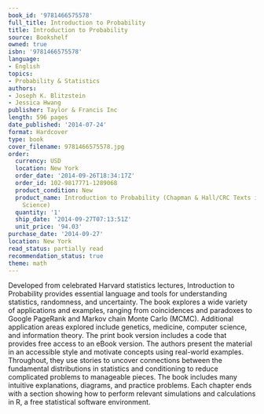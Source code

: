 ```yaml
---
book_id: '9781466575578'
full_title: Introduction to Probability
title: Introduction to Probability
source: Bookshelf
owned: true
isbn: '9781466575578'
language:
- English
topics:
- Probability & Statistics
authors:
- Joseph K. Blitzstein
- Jessica Hwang
publisher: Taylor & Francis Inc
length: 596 pages
date_published: '2014-07-24'
format: Hardcover
type: book
cover_filename: 9781466575578.jpg
order:
  currency: USD
  location: New York
  order_date: '2014-09-26T18:34:17Z'
  order_id: 102-9817771-1289068
  product_condition: New
  product_name: Introduction to Probability (Chapman & Hall/CRC Texts in Statistical
    Science)
  quantity: '1'
  ship_date: '2014-09-27T07:13:51Z'
  unit_price: '94.03'
purchase_date: '2014-09-27'
location: New York
read_status: partially read
recommendation_status: true
theme: math
---
```

Developed from celebrated Harvard statistics lectures, Introduction to Probability provides essential language and tools for understanding statistics, randomness, and uncertainty. The book explores a wide variety of applications and examples, ranging from coincidences and paradoxes to Google PageRank and Markov chain Monte Carlo (MCMC). Additional application areas explored include genetics, medicine, computer science, and information theory. The print book version includes a code that provides free access to an eBook version. The authors present the material in an accessible style and motivate concepts using real-world examples. Throughout, they use stories to uncover connections between the fundamental distributions in statistics and conditioning to reduce complicated problems to manageable pieces. The book includes many intuitive explanations, diagrams, and practice problems. Each chapter ends with a section showing how to perform relevant simulations and calculations in R, a free statistical software environment.
